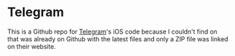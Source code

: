 Telegram
========

This is a Github repo for [Telegram](http://www.telegram.org)'s iOS code because I couldn't find on that was already on Github with the latest files and only a ZIP file was linked on their website.
